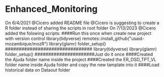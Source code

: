 # Enhanced_Monitoring
On 6/4/2021
@Cicero added README file
@Cicero is suggesting to create a R folder instead of sharing the scripts in root folder
On 7/13/2023
@Cicero added the folowing scripts:
####Run this once when create new project with version control
library(tidyverse)
remotes::install_github("usaid-mozambique/mozR")
library(glamr)
folder_setup()
################################
library(tidyverse)
library(glamr)
folder_setup()
######################Just do it once
####Created the Ajuda folder name  inside the project
####Created the ER_DSD_TPT_VL folder name inside Ajuda folder and copy the new tamplate into it
####Load historical data on Dataout folder

